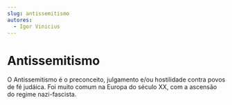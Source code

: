```yaml
---
slug: antissemitismo
autores: 
  - Igor Vinicius
---
```


# Antissemitismo

O Antissemitismo é o preconceito, julgamento e/ou hostilidade contra povos de fé judáica. Foi
muito comum na Europa do século XX, com a ascensão do regime nazi-fascista.
